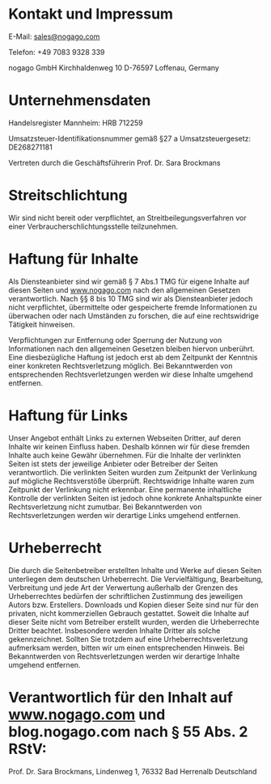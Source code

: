# Kontakt und Impressum

E-Mail: sales@nogago.com

Telefon: +49 7083 9328 339

nogago GmbH
Kirchhaldenweg 10
D-76597 Loffenau, Germany


# Unternehmensdaten

Handelsregister Mannheim: HRB 712259

Umsatzsteuer-Identifikationsnummer gemäß §27 a Umsatzsteuergesetz:  DE268271181

Vertreten durch die Geschäftsführerin Prof. Dr. Sara Brockmans


# Streitschlichtung 

Wir sind nicht bereit oder verpflichtet, an Streitbeilegungsverfahren vor einer Verbraucherschlichtungsstelle teilzunehmen. 

# Haftung für Inhalte 

Als Diensteanbieter sind wir gemäß § 7 Abs.1 TMG für eigene Inhalte auf diesen Seiten und www.nogago.com nach den allgemeinen Gesetzen verantwortlich. Nach §§ 8 bis 10 TMG sind wir als Diensteanbieter jedoch nicht verpflichtet, übermittelte oder gespeicherte fremde Informationen zu überwachen oder nach Umständen zu forschen, die auf eine rechtswidrige Tätigkeit hinweisen. 

Verpflichtungen zur Entfernung oder Sperrung der Nutzung von Informationen nach den allgemeinen Gesetzen bleiben hiervon unberührt. Eine diesbezügliche Haftung ist jedoch erst ab dem Zeitpunkt der Kenntnis einer konkreten Rechtsverletzung möglich. Bei Bekanntwerden von entsprechenden Rechtsverletzungen werden wir diese Inhalte umgehend entfernen. 

# Haftung für Links 

Unser Angebot enthält Links zu externen Webseiten Dritter, auf deren Inhalte wir keinen Einfluss haben. Deshalb können wir für diese fremden Inhalte auch keine Gewähr übernehmen. Für die Inhalte der verlinkten Seiten ist stets der jeweilige Anbieter oder Betreiber der Seiten verantwortlich. Die verlinkten Seiten wurden zum Zeitpunkt der Verlinkung auf mögliche Rechtsverstöße überprüft. Rechtswidrige Inhalte waren zum Zeitpunkt der Verlinkung nicht erkennbar. Eine permanente inhaltliche Kontrolle der verlinkten Seiten ist jedoch ohne konkrete Anhaltspunkte einer Rechtsverletzung nicht zumutbar. Bei Bekanntwerden von Rechtsverletzungen werden wir derartige Links umgehend entfernen. 

# Urheberrecht 

Die durch die Seitenbetreiber erstellten Inhalte und Werke auf diesen Seiten unterliegen dem deutschen Urheberrecht. Die Vervielfältigung, Bearbeitung, Verbreitung und jede Art der Verwertung außerhalb der Grenzen des Urheberrechtes bedürfen der schriftlichen Zustimmung des jeweiligen Autors bzw. Erstellers. Downloads und Kopien dieser Seite sind nur für den privaten, nicht kommerziellen Gebrauch gestattet. Soweit die Inhalte auf dieser Seite nicht vom Betreiber erstellt wurden, werden die Urheberrechte Dritter beachtet. Insbesondere werden Inhalte Dritter als solche gekennzeichnet. Sollten Sie trotzdem auf eine Urheberrechtsverletzung aufmerksam werden, bitten wir um einen entsprechenden Hinweis. Bei Bekanntwerden von Rechtsverletzungen werden wir derartige Inhalte umgehend entfernen. 

# Verantwortlich für den Inhalt auf www.nogago.com und blog.nogago.com nach § 55 Abs. 2 RStV: 
Prof. Dr. Sara Brockmans, Lindenweg 1, 76332 Bad Herrenalb Deutschland 
